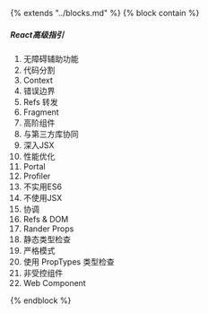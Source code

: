 {%  extends "../blocks.md"  %}
{%  block contain  %}

##### React高级指引

1. 无障碍辅助功能
2. 代码分割
3. Context
4. 错误边界
5. Refs 转发
6. Fragment 
7. 高阶组件
8. 与第三方库协同
9. 深入JSX
10. 性能优化
11. Portal
12. Profiler
13. 不实用ES6
14. 不使用JSX
15. 协调
16. Refs & DOM
17. Rander Props
18. 静态类型检查
19. 严格模式
20. 使用 PropTypes 类型检查
21. 非受控组件
22. Web Component



{%  endblock   %}